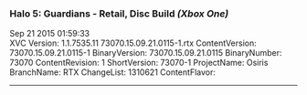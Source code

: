 ### Halo 5: Guardians - Retail, Disc Build _(Xbox One)_
Sep 21 2015 01:59:33  
XVC Version: 1.1.7535.11 
73070.15.09.21.0115-1.rtx
ContentVersion:	73070.15.09.21.0115-1
BinaryVersion:	73070.15.09.21.0115
BinaryNumber:	73070
ContentRevision:	1
ShortVersion:	73070-1
ProjectName:	Osiris
BranchName:	RTX
ChangeList:	1310621
ContentFlavor:	

---